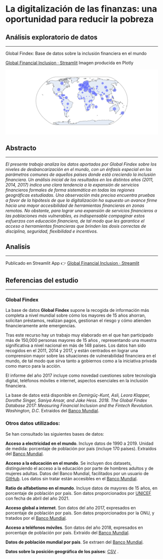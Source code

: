 # La digitalización de las finanzas: una oportunidad para reducir la pobreza

## Análisis exploratorio de datos
----------------------------------------------------------------------------------------------

Global Findex: Base de datos sobre la inclusión financiera en el mundo

[Global Financial Inclusion · Streamlit](https://share.streamlit.io/gonzalovf1996/global_financial_inclusion/main/main.py)
Imagen producida en Plotly

![imagen portada](imagen/newplot.png)

## Abstracto
----------------------------------------------------------------------------------------------
_El presente trabajo analiza los datos aportados por Global Findex sobre los niveles de desbancarización en el mundo, con un énfasis especial en los parámetros comunes de aquellos países donde está creciendo la inclusión financiera. Un análisis inicial de los resultados en los distintos años (2011, 2014, 2017) indica una clara tendencia a la expansión de servicios financieros formales de forma sistemática en todas las regiones geográficas estudiadas. Una observación más precisa encuentra pruebas a favor de la hipótesis de que la digitalización ha supuesto un avance firme hacia una mayor accesibilidad de herramientas financieras en zonas remotas. No obstante, para lograr una expansión de servicios financieros a las poblaciones más vulnerables, es indispensable compaginar estos esfuerzos con educación financiera, de tal modo que les garantice el acceso a herramientas financieras que brinden las dosis correctas de disciplina, seguridad, flexibilidad e incentivos._


## Analisis
----------------------------------------------------------------------------------------------

Publicado en Streamlit App 👉 [Global Financial Inclusion · Streamlit](https://share.streamlit.io/gonzalovf1996/global_financial_inclusion/main/main.py)



## Referencias del estudio
----------------------------------------------------------------------------------------------

### Global Findex

La base de datos __Global Findex__ supone la recogida de información más completa a nivel mundial sobre cómo los mayores de 15 años ahorran, solicitan préstamos, realizan pagos, gestionan el riesgo y cómo atienden financieramente ante emergencias.

Tras este recurso hay un trabajo muy elaborado en el que han participado más de 150,000 personas mayores de 15 años , representando una muestra significativa a nivel nacional en más de 148 países. Los datos han sido recogidos en el 2011, 2014 y 2017, y están centrados en lograr una comprension mayor sobre las situaciones de vulnerabilidad financiera en el mundo, de tal modo que sirva tanto a gobiernos como a la iniciativa privada como marco para la acción.

El informe del año 2017 incluye como novedad cuestiones sobre tecnología digital, teléfonos móviles e internet, aspectos esenciales en la inclusión financiera.

La base de datos está disponible en _Demirgüç-Kunt, Asli, Leora Klapper, Dorothe Singer, Saniya Ansar, and Jake Hess. 2018. The Global Findex Database 2017: Measuring Financial Inclusion and the Fintech Revolution. Washington, D.C_. Extraídos del [Banco Mundial](https://globalfindex.worldbank.org/index.php/#data_sec_focus).


### Otros datos utilizados:

Se han consultado las siguientes bases de datos:

__Acceso a electricidad en el mundo__. Incluye datos de 1990 a 2019. Unidad de medida: porcentaje de población por país (incluye 170 países). Extraídos del [Banco Mundial](https://data.worldbank.org/indicator/EG.ELC.ACCS.ZS).

__Acceso a la educación en el mundo__. Se incluyen dos datasets, distinguiendo el acceso a la educación por parte de hombres adultos y de mujeres adultas. Datos del Banco Mundial, facilitados por un usuario de [GitHub](https://github.com/cllocc/DAND_project_2). Los datos sin tratar están accesibles en el [Banco Mundial](https://databank.worldbank.org/EdStats_Indicators_Report/id/c755d342#).

__Ratio de alfabetismo en el mundo__. Incluye datos de mayores de 15 años, en porcentaje de población por país. Son datos proporcionados por [UNICEF](https://data.unicef.org/topic/education/learning-and-skills/) con fecha de abril del año 2021.

__Acceso global a internet__. Son datos del año 2017, expresados en porcentaje de población por país. Son datos proporcionados por la ONU, y tratados por el [Banco Mundial](https://data.worldbank.org/indicator/IT.NET.USER.ZS).

__Acceso a teléfonos móviles__. Son datos del año 2018, expresados en porcentaje de población por país. Extraído del [Banco Mundial]( https://data.worldbank.org/indicator/IT.CEL.SETS.P2).

__Datos de población mundial por país__. Se extraen del [Banco Mundial](https://data.worldbank.org/indicator/SP.POP.TOTL).

__Datos sobre la posición geográfica de los países__: [CSV](https://gist.githubusercontent.com/tadast/8827699/raw/3cd639fa34eec5067080a61c69e3ae25e3076abb/countries_codes_and_coordinates.csv) .
